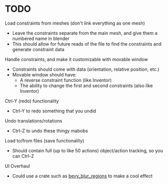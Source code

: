 # TODO

Load constraints from meshes (don't link everything as one mesh)

- Leave the constraints separate from the main mesh, and give them a numbered name in blender
- This should allow for future reads of the file to find the constraints and generate constraint data

Handle constraints, and make it customizable with movable window

- Constraints should come with data (orientation, relative position, etc.)
- Movable window should have:
  - A reverse constraint function (like Inventor)
  - The ability to change the first and second constraints (also like Inventor)

Ctrl-Y (redo) functionality

- Ctrl-Y to redo something that you undid

Undo translations/rotations

- Ctrl-Z to undo these thingy mabobs

Load to/from files (save functionality)

- Should contain full (up to like 50 actions) object/action tracking, so you can Ctrl-Z

UI Overhaul

- Could use a crate such as [bevy_blur_regions](https://github.com/atbentley/bevy_blur_regions) to make a cool effect

